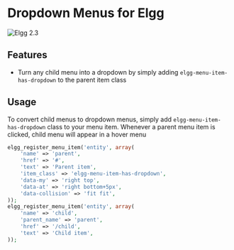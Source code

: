 Dropdown Menus for Elgg
=======================
![Elgg 2.3](https://img.shields.io/badge/Elgg-2.3-orange.svg?style=flat-square)

## Features

* Turn any child menu into a dropdown by simply adding `elgg-menu-item-has-dropdown` to the parent item class


## Usage

To convert child menus to dropdown menus, simply add `elgg-menu-item-has-dropdown` class to your
menu item. Whenever a parent menu item is clicked, child menu will appear in a hover menu

```php
elgg_register_menu_item('entity', array(
	'name' => 'parent',
	'href' => '#',
	'text' => 'Parent item',
	'item_class' => 'elgg-menu-item-has-dropdown',
	'data-my' => 'right top',
	'data-at' => 'right bottom+5px',
	'data-collision' => 'fit fit',
));
elgg_register_menu_item('entity', array(
	'name' => 'child',
	'parent_name' => 'parent',
	'href' => '/child',
	'text' => 'Child item',
));
```